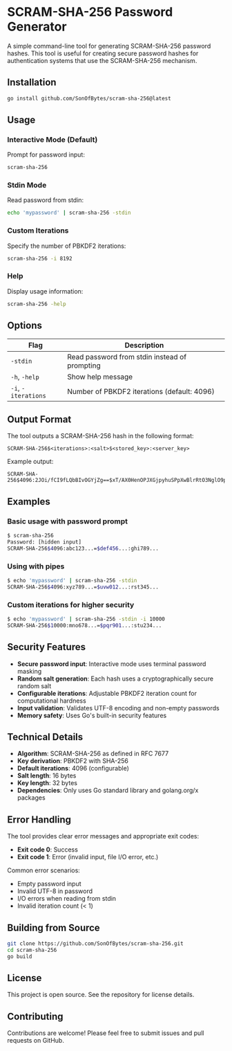 # SCRAM-SHA-256 Password Generator

A simple command-line tool for generating SCRAM-SHA-256 password hashes. This tool is useful for creating secure password hashes for authentication systems that use the SCRAM-SHA-256 mechanism.

## Installation

```bash
go install github.com/SonOfBytes/scram-sha-256@latest
```

## Usage

### Interactive Mode (Default)
Prompt for password input:
```bash
scram-sha-256
```

### Stdin Mode
Read password from stdin:
```bash
echo 'mypassword' | scram-sha-256 -stdin
```

### Custom Iterations
Specify the number of PBKDF2 iterations:
```bash
scram-sha-256 -i 8192
```

### Help
Display usage information:
```bash
scram-sha-256 -help
```

## Options

| Flag | Description |
|------|-------------|
| `-stdin` | Read password from stdin instead of prompting |
| `-h`, `-help` | Show help message |
| `-i`, `-iterations` | Number of PBKDF2 iterations (default: 4096) |

## Output Format

The tool outputs a SCRAM-SHA-256 hash in the following format:
```
SCRAM-SHA-256$<iterations>:<salt>$<stored_key>:<server_key>
```

Example output:
```
SCRAM-SHA-256$4096:2JOi/fCI9fLQbBIvOGYjZg==$xT/AX0HenOPJXGjpyhuSPpXwBlrRtO3NglO9pJs8ICg=:4Eu09+DaYd3rb27kkrCKQloHGoR6X9pqVgzSxDakeGU=
```

## Examples

### Basic usage with password prompt
```bash
$ scram-sha-256
Password: [hidden input]
SCRAM-SHA-256$4096:abc123...=$def456...:ghi789...
```

### Using with pipes
```bash
$ echo 'mypassword' | scram-sha-256 -stdin
SCRAM-SHA-256$4096:xyz789...=$uvw012...:rst345...
```

### Custom iterations for higher security
```bash
$ echo 'mypassword' | scram-sha-256 -stdin -i 10000
SCRAM-SHA-256$10000:mno678...=$pqr901...:stu234...
```

## Security Features

- **Secure password input**: Interactive mode uses terminal password masking
- **Random salt generation**: Each hash uses a cryptographically secure random salt
- **Configurable iterations**: Adjustable PBKDF2 iteration count for computational hardness
- **Input validation**: Validates UTF-8 encoding and non-empty passwords
- **Memory safety**: Uses Go's built-in security features

## Technical Details

- **Algorithm**: SCRAM-SHA-256 as defined in RFC 7677
- **Key derivation**: PBKDF2 with SHA-256
- **Default iterations**: 4096 (configurable)
- **Salt length**: 16 bytes
- **Key length**: 32 bytes
- **Dependencies**: Only uses Go standard library and golang.org/x packages

## Error Handling

The tool provides clear error messages and appropriate exit codes:

- **Exit code 0**: Success
- **Exit code 1**: Error (invalid input, file I/O error, etc.)

Common error scenarios:
- Empty password input
- Invalid UTF-8 in password
- I/O errors when reading from stdin
- Invalid iteration count (< 1)

## Building from Source

```bash
git clone https://github.com/SonOfBytes/scram-sha-256.git
cd scram-sha-256
go build
```

## License

This project is open source. See the repository for license details.

## Contributing

Contributions are welcome! Please feel free to submit issues and pull requests on GitHub.
